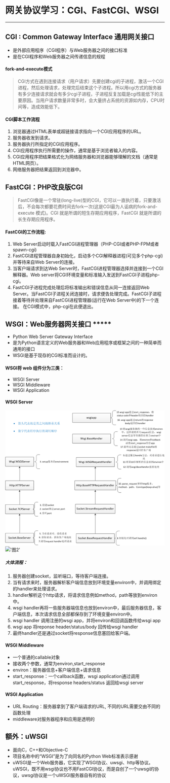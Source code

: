 # 网关协议学习：CGI、FastCGI、WSGI
---
## CGI : Common Gateway Interface 通用网关接口
  - 是外部应用程序（CGI程序）与Web服务器之间的接口标准
  - 是在CGI程序和Web服务器之间传递信息的规程
#### fork-and-execute模式
  > CGI方式在遇到连接请求（用户请求）先要创建cgi的子进程，激活一个CGI进程，然后处理请求，处理完后结束这个子进程。所以用cgi方式的服务器有多少连接请求就会有多少cgi子进程，子进程反复加载是cgi性能低下的主要原因。当用户请求数量非常多时，会大量挤占系统的资源如内存，CPU时间等，造成效能低下。
#### CGI脚本工作流程
  1. 浏览器通过HTML表单或超链接请求指向一个CGI应用程序的URL。
  2. 服务器收发到请求。
  3. 服务器执行所指定的CGI应用程序。
  4. CGI应用程序执行所需要的操作，通常是基于浏览者输入的内容。
  5. CGI应用程序把结果格式化为网络服务器和浏览器能够理解的文档（通常是HTML网页）。
  6. 网络服务器把结果返回到浏览器中。
## FastCGI：PHP改良版CGI
  >FastCGI像是一个常驻(long-live)型的CGI，它可以一直执行着，只要激活后，不会每次都要花费时间去fork一次(这是CGI最为人诟病的fork-and-execute 模式)。CGI 就是所谓的短生存期应用程序，FastCGI 就是所谓的长生存期应用程序。
#### FastCGI的工作流程:
  1. Web Server启动时载入FastCGI进程管理器（PHP-CGI或者PHP-FPM或者spawn-cgi)
  2. FastCGI进程管理器自身初始化，启动多个CGI解释器进程(可见多个php-cgi)并等待来自Web Server的连接。
  3. 当客户端请求到达Web Server时，FastCGI进程管理器选择并连接到一个CGI解释器。Web server将CGI环境变量和标准输入发送到FastCGI子进程php-cgi。
  4. FastCGI子进程完成处理后将标准输出和错误信息从同一连接返回Web Server。当FastCGI子进程关闭连接时，请求便告处理完成。FastCGI子进程接着等待并处理来自FastCGI进程管理器(运行在Web Server中)的下一个连接。 在CGI模式中，php-cgi在此便退出。
## WSGI：Web服务器网关接口 *****
  - Python Web Server Gateway Interface
  - 是为Python语言定义的Web服务器和Web应用程序或框架之间的一种简单而通用的接口
  - WSGI是基于现存的CGI标准而设计的。
#### WSGI将 web 组件分为三类：
   - WSGI Server 
   - WSGI Middleware 
   - WSGI Application
#### WSGI Server 
!['图1'](./Pictures/WSGI.png)
!['图2'](http://jbcdn2.b0.upaiyun.com/2017/09/c817a776a88a62b252eaaef8c27f8271.png)
##### 大体流程：
   1. 服务器创建socket，监听端口，等待客户端连接。
   2. 当有请求来时，服务器解析客户端信息放到环境变量environ中，并调用绑定的handler来处理请求。
   3. handler解析这个http请求，将请求信息例如method，path等放到environ中。
   4. wsgi handler再将一些服务器端信息也放到environ中，最后服务器信息，客户端信息，本次请求信息全部都保存到了环境变量environ中。
   5. wsgi handler 调用注册的wsgi app，并将environ和回调函数传给wsgi app
   6. wsgi app 将reponse header/status/body 回传给wsgi handler
   7. 最终handler还是通过socket将response信息塞回给客户端。
#### WSGI Middleware 
   - 一个普通的callable对象
   - 接收两个参数，通常为environ,start_response
   - environ：服务器信息+客户端信息+请求信息
   - start_response：一个callback函数，wsgi application通过调用start_response，将response headers/status 返回给wsgi server
#### WSGI Application
   - URL Routing：服务器拿到了客户端请求的URL, 不同的URL需要交由不同的函数处理
   - middleware对服务器程序和应用是透明的
## 额外：uWSGI
   - 面向C，C++和Objective-C
   - 项目名称中的“WSGI”是为了向同名的Python Web标准表示感谢
   - uWSGI是一个Web服务器，它实现了WSGI协议、uwsgi、http等协议。uWSGI，既不用wsgi协议也不用FastCGI协议，而是自创了一个uwsgi的协议，uwsgi协议是一个uWSGI服务器自有的协议
